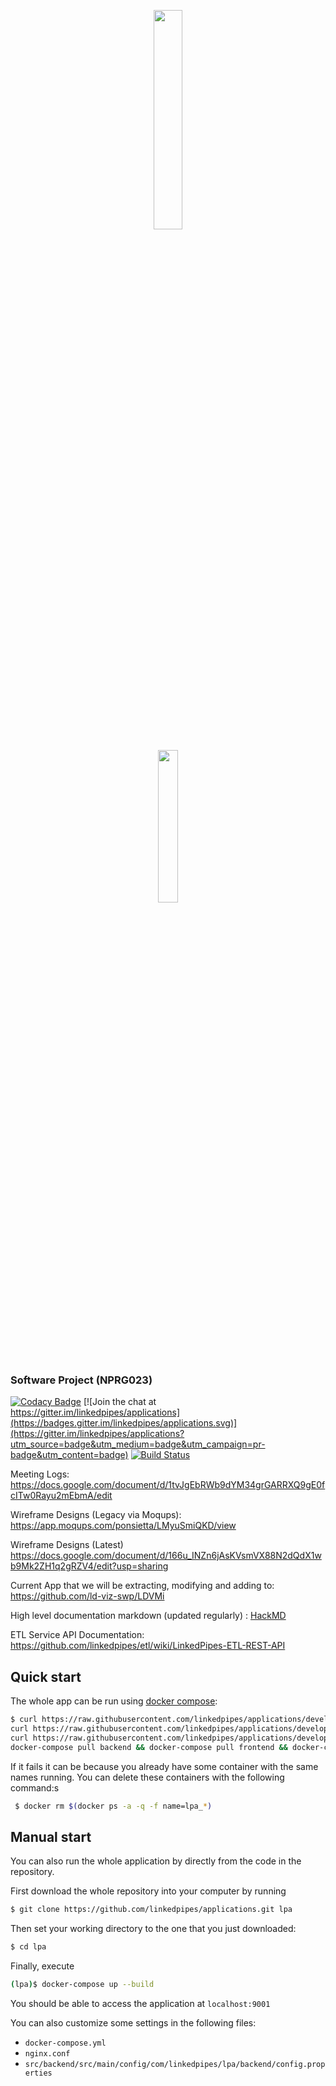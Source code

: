 <p align="center"><img width=30% src="https://pli.io/22gHl3.png"></p>
<p align="center"><img width=25% src="https://media.giphy.com/media/8PpFGKr5vgNY1s8QiY/giphy.gif"></p>

### Software Project (NPRG023)

[![Codacy Badge](https://api.codacy.com/project/badge/Grade/87ac72b5a8d347b5a10a519323d71b6f)](https://app.codacy.com/app/LinkedPipes/applications?utm_source=github.com&utm_medium=referral&utm_content=linkedpipes/applications&utm_campaign=Badge_Grade_Settings)
[![Join the chat at https://gitter.im/linkedpipes/applications](https://badges.gitter.im/linkedpipes/applications.svg)](https://gitter.im/linkedpipes/applications?utm_source=badge&utm_medium=badge&utm_campaign=pr-badge&utm_content=badge)
[![Build Status](https://travis-ci.org/linkedpipes/applications.svg?branch=develop)](https://travis-ci.org/linkedpipes/applications)

Meeting Logs: https://docs.google.com/document/d/1tvJgEbRWb9dYM34grGARRXQ9gE0fcITw0Rayu2mEbmA/edit

Wireframe Designs (Legacy via Moqups): https://app.moqups.com/ponsietta/LMyuSmiQKD/view

Wireframe Designs (Latest) https://docs.google.com/document/d/166u_INZn6jAsKVsmVX88N2dQdX1wb9Mk2ZH1q2gRZV4/edit?usp=sharing

Current App that we will be extracting, modifying and adding to: https://github.com/ld-viz-swp/LDVMi

High level documentation markdown (updated regularly) : [HackMD](https://hackmd.io/lymLxN5AR4KTX4x3kPyiiQ#)

ETL Service API Documentation: https://github.com/linkedpipes/etl/wiki/LinkedPipes-ETL-REST-API

## Quick start

The whole app can be run using [docker compose](https://docs.docker.com/compose/install/):

```bash
$ curl https://raw.githubusercontent.com/linkedpipes/applications/develop/src/backend/src/main/config/com/linkedpipes/lpa/backend/config.properties -o config.properties &&
curl https://raw.githubusercontent.com/linkedpipes/applications/develop/docker-compose-master.yml -o docker-compose.yml &&
curl https://raw.githubusercontent.com/linkedpipes/applications/develop/nginx.conf -o  nginx.conf &&
docker-compose pull backend && docker-compose pull frontend && docker-compose up
``` 

If it fails it can be because you already have some container with the same names running. You can delete these containers with the
following command:s

```bash
 $ docker rm $(docker ps -a -q -f name=lpa_*)
```


## Manual start

You can also run the whole application by directly from the code in the repository. 

First download the whole repository into your computer by running

```bash
$ git clone https://github.com/linkedpipes/applications.git lpa
```

Then set your working directory to the one that you just downloaded:

```bash
$ cd lpa
```

Finally, execute

```bash
(lpa)$ docker-compose up --build
```

You should be able to access the application at `localhost:9001`


You can also customize some settings in the following files:

- `docker-compose.yml`
- `nginx.conf`
- `src/backend/src/main/config/com/linkedpipes/lpa/backend/config.properties`
